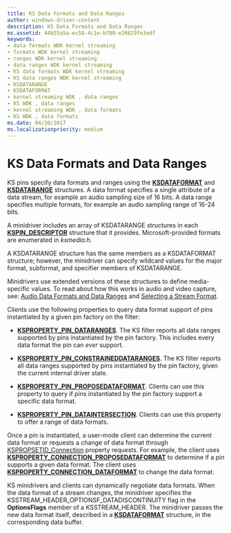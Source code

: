 ```yaml
---
title: KS Data Formats and Data Ranges
author: windows-driver-content
description: KS Data Formats and Data Ranges
ms.assetid: 44b55a5a-ec58-4c1e-b780-e20829fe3edf
keywords:
- data formats WDK kernel streaming
- formats WDK kernel streaming
- ranges WDK kernel streaming
- data ranges WDK kernel streaming
- KS data formats WDK kernel streaming
- KS data ranges WDK kernel streaming
- KSDATARANGE
- KSDATAFORMAT
- kernel streaming WDK , data ranges
- KS WDK , data ranges
- kernel streaming WDK , data formats
- KS WDK , data formats
ms.date: 04/20/2017
ms.localizationpriority: medium
---
```


# KS Data Formats and Data Ranges





KS pins specify data formats and ranges using the [**KSDATAFORMAT**](https://msdn.microsoft.com/library/windows/hardware/ff561656) and [**KSDATARANGE**](https://msdn.microsoft.com/library/windows/hardware/ff561658) structures. A data format specifies a single attribute of a data stream, for example an audio sampling size of 16 bits. A data range specifies multiple formats, for example an audio sampling range of 16-24 bits.

A minidriver includes an array of KSDATARANGE structures in each [**KSPIN\_DESCRIPTOR**](https://msdn.microsoft.com/library/windows/hardware/ff563533) structure that it provides. Microsoft-provided formats are enumerated in *ksmedia.h*.

A KSDATARANGE structure has the same members as a KSDATAFORMAT structure; however, the minidriver can specify wildcard values for the major format, subformat, and specifier members of KSDATARANGE.

Minidrivers use extended versions of these structures to define media-specific values. To read about how this works in audio and video capture, see: [Audio Data Formats and Data Ranges](https://msdn.microsoft.com/library/windows/hardware/ff536189) and [Selecting a Stream Format](selecting-a-stream-format.md).

Clients use the following properties to query data format support of pins instantiated by a given pin factory on the filter:

-   [**KSPROPERTY\_PIN\_DATARANGES**](https://msdn.microsoft.com/library/windows/hardware/ff565199). The KS filter reports all data ranges supported by pins instantiated by the pin factory. This includes every data format the pin can *ever* support.

-   [**KSPROPERTY\_PIN\_CONSTRAINEDDATARANGES**](https://msdn.microsoft.com/library/windows/hardware/ff565195). The KS filter reports all data ranges supported by pins instantiated by the pin factory, given the current internal driver state.

-   [**KSPROPERTY\_PIN\_PROPOSEDATAFORMAT**](https://msdn.microsoft.com/library/windows/hardware/ff565206). Clients can use this property to query if pins instantiated by the pin factory support a specific data format.

-   [**KSPROPERTY\_PIN\_DATAINTERSECTION**](https://msdn.microsoft.com/library/windows/hardware/ff565198). Clients can use this property to offer a range of data formats.

Once a pin is instantiated, a user-mode client can determine the current data format or requests a change of data format through [KSPROPSETID\_Connection](https://msdn.microsoft.com/library/windows/hardware/ff566568) property requests. For example, the client uses [**KSPROPERTY\_CONNECTION\_PROPOSEDATAFORMAT**](https://msdn.microsoft.com/library/windows/hardware/ff565107) to determine if a pin supports a given data format. The client uses [**KSPROPERTY\_CONNECTION\_DATAFORMAT**](https://msdn.microsoft.com/library/windows/hardware/ff565103) to change the data format.

KS minidrivers and clients can dynamically negotiate data formats. When the data format of a stream changes, the minidriver specifies the KSSTREAM\_HEADER\_OPTIONSF\_DATADISCONTINUITY flag in the **OptionsFlags** member of a KSSTREAM\_HEADER. The minidriver passes the new data format itself, described in a [**KSDATAFORMAT**](https://msdn.microsoft.com/library/windows/hardware/ff561656) structure, in the corresponding data buffer.

 

 




